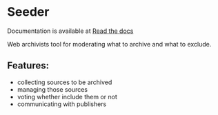 Seeder
======

Documentation is available at [Read the docs](http://seeder.readthedocs.org/en/latest/)

Web archivists tool for moderating what to archive and what to exclude.

Features:
---------
 - collecting sources to be archived
 - managing those sources
 - voting whether include them or not
 - communicating with publishers
